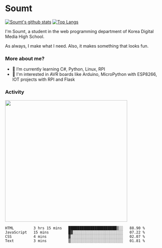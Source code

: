 # Soumt
[![Soumt's github stats](https://github-readme-stats.vercel.app/api?username=soumt-r)](https://github.com/anuraghazra/github-readme-stats)
[![Top Langs](https://github-readme-stats.vercel.app/api/top-langs/?username=soumt-r&layout=compact)](https://github.com/anuraghazra/github-readme-stats)

I'm Soumt, a student in the web programming department of Korea Digital Media High School.

As always, I make what I need. Also, it makes something that looks fun.

### More about me?
- 🌱 I’m currently learning C#, Python, Linux, RPI
- :pushpin: I'm interested in AVR boards like Arduino, MicroPython with ESP8266, IOT projects with RPI and Flask


### Activity
<img height="400" img src="https://wakatime.com/share/@soumt_r/0e4d0df5-374b-4c75-8ddb-57d54d739f69.svg"></img>

<!--START_SECTION:waka-->

```text
HTML         3 hrs 15 mins   ██████████████████████▒░░   88.90 %
JavaScript   15 mins         █▓░░░░░░░░░░░░░░░░░░░░░░░   07.22 %
CSS          4 mins          ▓░░░░░░░░░░░░░░░░░░░░░░░░   02.07 %
Text         3 mins          ▒░░░░░░░░░░░░░░░░░░░░░░░░   01.81 %
```

<!--END_SECTION:waka-->

